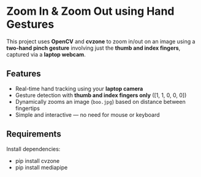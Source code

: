 #  Zoom In & Zoom Out using Hand Gestures
This project uses **OpenCV** and **cvzone** to zoom in/out on an image using a **two-hand pinch gesture** involving just the **thumb and index fingers**, captured via a **laptop webcam**.
## Features
- Real-time hand tracking using your **laptop camera**
- Gesture detection with **thumb and index fingers only** ([1, 1, 0, 0, 0])
- Dynamically zooms an image (`boo.jpg`) based on distance between fingertips
- Simple and interactive — no need for mouse or keyboard

## Requirements

Install dependencies:
- pip install cvzone
- pip install mediapipe
